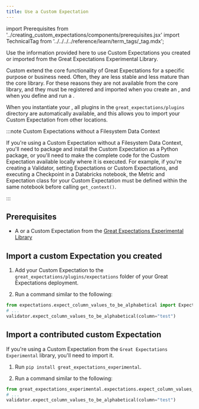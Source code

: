 ```yaml
---
title: Use a Custom Expectation
---
```

import Prerequisites from '../creating_custom_expectations/components/prerequisites.jsx'
import TechnicalTag from '../../../../reference/learn/term_tags/_tag.mdx';

Use the information provided here to use Custom Expectations you created or imported from the Great Expectations Experimental Library.

Custom <TechnicalTag tag="expectation" text="Expectations"/> extend the core functionality of Great Expectations for a specific purpose or business need. Often, they are less stable and less mature than the core library. For these reasons they are not available from the core library, and they must be registered and imported when you create an <TechnicalTag tag="expectation_suite" text="Expectation Suite"/>, and when you define and run a <TechnicalTag tag="checkpoint" text="Checkpoint"/>.

When you instantiate your <TechnicalTag tag="data_context" text="Data Context"/>, all plugins in the `great_expectations/plugins` directory are automatically available,
and this allows you to import your Custom Expectation from other locations.

:::note Custom Expectations without a Filesystem Data Context

If you're using a Custom Expectation without a Filesystem Data Context, you'll need to package and install the Custom Expectation as a Python package, or you'll need to make the complete code for the Custom Expectation available locally where it is executed. For example, if you're creating a Validator, setting Expectations or Custom Expectations, and executing a Checkpoint in a Databricks notebook, the Metric and Expectation class for your Custom Expectation must be defined within the same notebook before calling `get_context()`.

:::



## Prerequisites

<Prerequisites>

- A <TechnicalTag tag="custom_expectation" text="Custom Expectation"/> or a Custom Expectation from the [Great Expectations Experimental Library](https://github.com/great-expectations/great_expectations/tree/develop/contrib/experimental/great_expectations_experimental/expectations)

</Prerequisites>

## Import a custom Expectation you created

1. Add your Custom Expectation to the `great_expectations/plugins/expectations` folder of your Great Expectations deployment.

2. Run a command similar to the following:

<!--A snippet is required for this code block.-->

```python
from expectations.expect_column_values_to_be_alphabetical import ExpectColumnValuesToBeAlphabetical
# ...
validator.expect_column_values_to_be_alphabetical(column="test")
```

## Import a contributed custom Expectation

If you're using a Custom Expectation from the `Great Expectations Experimental` library, you'll need to import it. 

1. Run `pip install great_expectations_experimental`.

2. Run a command similar to the following:

<!--A snippet is required for this code block.-->

```python
from great_expectations_experimental.expectations.expect_column_values_to_be_alphabetical import ExpectColumnValuesToBeAlphabetical
# ...
validator.expect_column_values_to_be_alphabetical(column="test")
```











